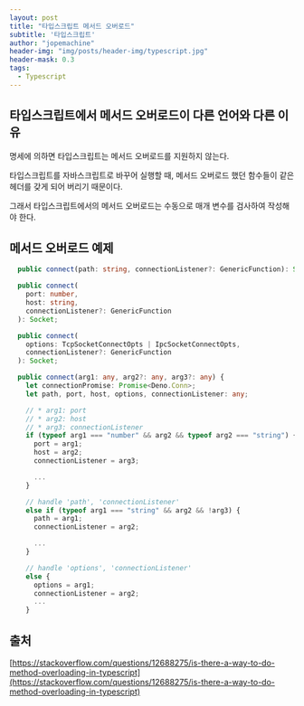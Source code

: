 ```yaml
---
layout: post
title: "타입스크립트 메서드 오버로드"
subtitle: '타입스크립트'
author: "jopemachine"
header-img: "img/posts/header-img/typescript.jpg"
header-mask: 0.3
tags:
  - Typescript
---
```


## 타입스크립트에서 메서드 오버로드이 다른 언어와 다른 이유

명세에 의하면 타입스크립트는 메서드 오버로드를 지원하지 않는다.

타입스크립트를 자바스크립트로 바꾸어 실행할 때, 메서드 오버로드 했던 함수들이 같은 헤더를 갖게 되어 버리기 때문이다.

그래서 타입스크립트에서의 메서드 오버로드는 수동으로 매개 변수를 검사하여 작성해야 한다.

## 메서드 오버로드 예제

```ts
  public connect(path: string, connectionListener?: GenericFunction): Socket;

  public connect(
    port: number,
    host: string,
    connectionListener?: GenericFunction
  ): Socket;

  public connect(
    options: TcpSocketConnectOpts | IpcSocketConnectOpts,
    connectionListener?: GenericFunction
  ): Socket;

  public connect(arg1: any, arg2?: any, arg3?: any) {
    let connectionPromise: Promise<Deno.Conn>;
    let path, port, host, options, connectionListener: any;

    // * arg1: port
    // * arg2: host
    // * arg3: connectionListener
    if (typeof arg1 === "number" && arg2 && typeof arg2 === "string") {
      port = arg1;
      host = arg2;
      connectionListener = arg3;

      ...
    }

    // handle 'path', 'connectionListener'
    else if (typeof arg1 === "string" && arg2 && !arg3) {
      path = arg1;
      connectionListener = arg2;

      ...
    }

    // handle 'options', 'connectionListener'
    else {
      options = arg1;
      connectionListener = arg2;
      ...
    }

```

## 출처

[https://stackoverflow.com/questions/12688275/is-there-a-way-to-do-method-overloading-in-typescript](https://stackoverflow.com/questions/12688275/is-there-a-way-to-do-method-overloading-in-typescript)
